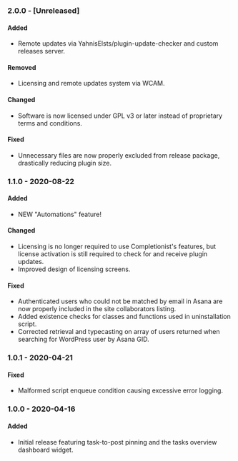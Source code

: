 ### 2.0.0 - [Unreleased]
#### Added
- Remote updates via YahnisElsts/plugin-update-checker and custom releases server.

#### Removed
- Licensing and remote updates system via WCAM.

#### Changed
- Software is now licensed under GPL v3 or later instead of proprietary terms and conditions.

#### Fixed
- Unnecessary files are now properly excluded from release package, drastically reducing plugin size.

### 1.1.0 - 2020-08-22
#### Added
- NEW "Automations" feature!

#### Changed
- Licensing is no longer required to use Completionist's features, but license activation is still required to check for and receive plugin updates.
- Improved design of licensing screens.

#### Fixed
- Authenticated users who could not be matched by email in Asana are now properly included in the site collaborators listing.
- Added existence checks for classes and functions used in uninstallation script.
- Corrected retrieval and typecasting on array of users returned when searching for WordPress user by Asana GID.

### 1.0.1 - 2020-04-21
#### Fixed
- Malformed script enqueue condition causing excessive error logging.

### 1.0.0 - 2020-04-16
#### Added
- Initial release featuring task-to-post pinning and the tasks overview dashboard widget.
